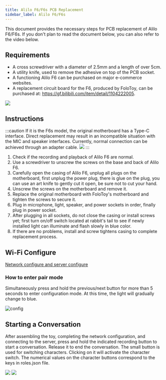 ```yaml
---
title: Alilo F6/F6s PCB Replacement
sidebar_label: Alilo F6/F6s
---
```


This document provides the necessary steps for PCB replacement of Alilo F6/F6s. If you don't plan to read the document below, you can also refer to the video below.


## Requirements

- A cross screwdriver with a diameter of 2.5mm and a length of over 5cm.
- A utility knife, used to remove the adhesive on top of the PCB socket.
- A functioning Alilo F6 can be purchased on major e-commerce websites.
- A replacement circuit board for the F6, produced by FoloToy, can be purchased at: https://gf.bilibili.com/item/detail/1104222005.

<img src="https://doc-img.folotoy.com/images/1455685/281617149-782ee59a-1c4a-4a80-8516-1a2946c477cc.jpg" />

## Instructions

:::caution
If it is the F6s model, the original motherboard has a Type-C interface. Direct replacement may result in an incompatible situation with the MIC and speaker interfaces. Currently, normal connection can be achieved through an adapter cable.
<img src="https://doc-img.folotoy.com/images/1455685/281634362-5b038713-dc3e-4430-a698-b9c32318f12a.png" />
:::


1. Check if the recording and playback of Alilo F6 are normal.
2. Use a screwdriver to unscrew the screws on the base and back of Alilo F6.
3. Carefully open the casing of Alilo F6, unplug all plugs on the motherboard, first unplug the power plug, there is glue on the plug, you can use an art knife to gently cut it open, be sure not to cut your hand.
4. Unscrew the screws on the motherboard and remove it.
5. Replace the original motherboard with FoloToy's motherboard and tighten the screws to secure it.
6. Plug in microphone, light, speaker, and power sockets in order, finally plug in power socket.
7. After plugging in all sockets, do not close the casing or install screws yet; first turn on/off switch located at rabbit's tail to see if newly installed light can illuminate and flash slowly in blue color.
8. If there are no problems, install and screw tightens casing to complete replacement process.

## Wi-Fi Configure

[Network configure and server configure](../manual/wifi-connect.md)


### How to enter pair mode

Simultaneously press and hold the previous/next button for more than 5 seconds to enter configuration mode. At this time, the light will gradually change to blue.

   ![config](https://doc-img.folotoy.com/images/1455685/281622340-7a607890-38d3-46f5-80e5-3168ee99a2e0.jpg)

<!-- ## Wi-Fi Configure

1. Turn on the switch at the back of the toy to power it on. The blue flashing light indicates that the toy has entered pairing mode.

2. Simultaneously press and hold the previous/next button for more than 5 seconds to enter configuration mode. At this time, the light will gradually change to blue.

   ![config](https://doc-img.folotoy.com/images/1455685/281622340-7a607890-38d3-46f5-80e5-3168ee99a2e0.jpg)

3. Connect to the hotspot of the toy.

   Open your phone or computer and select "FoloToy-xxxx" WiFi network. Wait a moment, and your phone or computer will automatically open a configuration page where you can set up which WiFi network, server address, and port number that you want your toy to connect with.

   **Server Address/Port are required, if you have not setup your own server, please refer to [Server Installation](installation/docker.md).**

   :::caution
   If no page pops up, you can also configure it by entering http://192.168.4.1 in your browser.
   :::

   * Enter configuration mode: Simultaneously press and hold both forward and backward buttons on the front panel for 5 seconds; at this time, the earlight will flash blue.
   * Connect FoloToy: Use your phone or computer to search for available WiFi networks; look for one named "FoloToy-xxxx", such as FoloToy-b8a2.
   * Open configuration page: Once connected to FoloToy's WiFi network, it will automatically open a configuration page.
   * Home screen explanation: There are three buttons on the home screen - "Configure WiFi" is used for setting up WiFi connection; "Info" is for viewing hardware information; "Exit" is for exiting the configuration. See the image below.

   ![config](https://github.com/FoloToy/folotoy-tool/assets/1455685/3cf6d0ac-9504-40ec-94c1-54a09a990fd4)
 -->

## Starting a Conversation

After assembling the toy, completing the network configuration, and connecting to the server, press and hold the indicated recording button to start a conversation. Release it to end the conversation. The small button is used for switching characters. Clicking on it will activate the character switch. The numerical values on the character buttons correspond to the keys in roles.json file.

<img src="https://doc-img.folotoy.com/images/1455685/281640268-d7032dc1-af4f-4eb4-becc-094c96005ffa.jpg" />
<img src="https://doc-img.folotoy.com/images/1455685/272765538-a9bcdf56-300a-4bae-a10f-ce7554a072fe.png" />